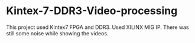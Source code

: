 # Kintex-7-DDR3-Video-processing

This project used Kintex7 FPGA and DDR3.
Used XILINX MIG IP.
There was still some noise while showing the videos.